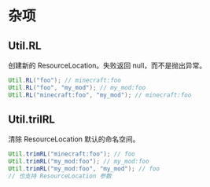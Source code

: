 # 杂项

## Util.RL

创建新的 ResourceLocation。失败返回 null，而不是抛出异常。

```java
Util.RL("foo"); // minecraft:foo
Util.RL("foo", "my_mod"); // my_mod:foo
Util.RL("minecraft:foo", "my_mod"); // minecraft:foo
```

## Util.trilRL

清除 ResourceLocation 默认的命名空间。

```java
Util.trimRL("minecraft:foo"); // foo
Util.trimRL("my_mod:foo"); // my_mod:foo
Util.trimRL("my_mod:foo", "my_mod"); // foo
// 也支持 ResourceLocation 参数
```
